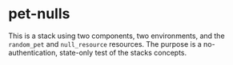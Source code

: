 # pet-nulls

This is a stack using two components, two environments, and the `random_pet` and `null_resource` resources. The purpose is a no-authentication, state-only test of the stacks concepts.
